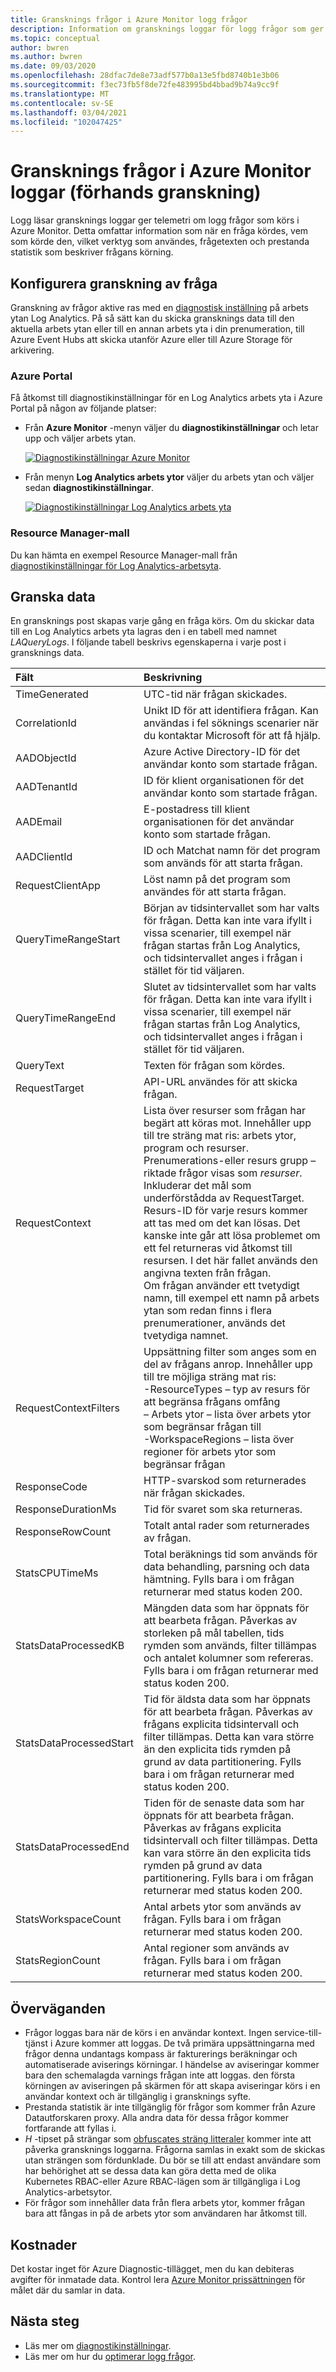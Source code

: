 ```yaml
---
title: Gransknings frågor i Azure Monitor logg frågor
description: Information om gransknings loggar för logg frågor som ger telemetri om logg frågor som körs i Azure Monitor.
ms.topic: conceptual
author: bwren
ms.author: bwren
ms.date: 09/03/2020
ms.openlocfilehash: 28dfac7de8e73adf577b0a13e5fbd8740b1e3b06
ms.sourcegitcommit: f3ec73fb5f8de72fe483995bd4bbad9b74a9cc9f
ms.translationtype: MT
ms.contentlocale: sv-SE
ms.lasthandoff: 03/04/2021
ms.locfileid: "102047425"
---
```

# <a name="audit-queries-in-azure-monitor-logs-preview"></a>Gransknings frågor i Azure Monitor loggar (förhands granskning)
Logg läsar gransknings loggar ger telemetri om logg frågor som körs i Azure Monitor. Detta omfattar information som när en fråga kördes, vem som körde den, vilket verktyg som användes, frågetexten och prestanda statistik som beskriver frågans körning.


## <a name="configure-query-auditing"></a>Konfigurera granskning av fråga
Granskning av frågor aktive ras med en [diagnostisk inställning](../essentials/diagnostic-settings.md) på arbets ytan Log Analytics. På så sätt kan du skicka gransknings data till den aktuella arbets ytan eller till en annan arbets yta i din prenumeration, till Azure Event Hubs att skicka utanför Azure eller till Azure Storage för arkivering. 

### <a name="azure-portal"></a>Azure Portal
Få åtkomst till diagnostikinställningar för en Log Analytics arbets yta i Azure Portal på någon av följande platser:

- Från **Azure Monitor** -menyn väljer du **diagnostikinställningar** och letar upp och väljer arbets ytan.

    [![Diagnostikinställningar Azure Monitor ](media/query-audit/diagnostic-setting-monitor.png)](media/query-audit/diagnostic-setting-monitor.png#lightbox) 

- Från menyn **Log Analytics arbets ytor** väljer du arbets ytan och väljer sedan **diagnostikinställningar**.

    [![Diagnostikinställningar Log Analytics arbets yta ](media/query-audit/diagnostic-setting-workspace.png)](media/query-audit/diagnostic-setting-workspace.png#lightbox) 

### <a name="resource-manager-template"></a>Resource Manager-mall
Du kan hämta en exempel Resource Manager-mall från [diagnostikinställningar för Log Analytics-arbetsyta](../essentials/resource-manager-diagnostic-settings.md#diagnostic-setting-for-log-analytics-workspace).

## <a name="audit-data"></a>Granska data
En gransknings post skapas varje gång en fråga körs. Om du skickar data till en Log Analytics arbets yta lagras den i en tabell med namnet *LAQueryLogs*. I följande tabell beskrivs egenskaperna i varje post i gransknings data.

| Fält | Beskrivning |
|:---|:---|
| TimeGenerated         | UTC-tid när frågan skickades. |
| CorrelationId         | Unikt ID för att identifiera frågan. Kan användas i fel söknings scenarier när du kontaktar Microsoft för att få hjälp. |
| AADObjectId           | Azure Active Directory-ID för det användar konto som startade frågan.  |
| AADTenantId           | ID för klient organisationen för det användar konto som startade frågan.  |
| AADEmail              | E-postadress till klient organisationen för det användar konto som startade frågan.  |
| AADClientId           | ID och Matchat namn för det program som används för att starta frågan. |
| RequestClientApp      | Löst namn på det program som användes för att starta frågan. |
| QueryTimeRangeStart   | Början av tidsintervallet som har valts för frågan. Detta kan inte vara ifyllt i vissa scenarier, till exempel när frågan startas från Log Analytics, och tidsintervallet anges i frågan i stället för tid väljaren. |
| QueryTimeRangeEnd     | Slutet av tidsintervallet som har valts för frågan. Detta kan inte vara ifyllt i vissa scenarier, till exempel när frågan startas från Log Analytics, och tidsintervallet anges i frågan i stället för tid väljaren.  |
| QueryText             | Texten för frågan som kördes. |
| RequestTarget         | API-URL användes för att skicka frågan.  |
| RequestContext        | Lista över resurser som frågan har begärt att köras mot. Innehåller upp till tre sträng mat ris: arbets ytor, program och resurser. Prenumerations-eller resurs grupp – riktade frågor visas som *resurser*. Inkluderar det mål som underförstådda av RequestTarget.<br>Resurs-ID för varje resurs kommer att tas med om det kan lösas. Det kanske inte går att lösa problemet om ett fel returneras vid åtkomst till resursen. I det här fallet används den angivna texten från frågan.<br>Om frågan använder ett tvetydigt namn, till exempel ett namn på arbets ytan som redan finns i flera prenumerationer, används det tvetydiga namnet. |
| RequestContextFilters | Uppsättning filter som anges som en del av frågans anrop. Innehåller upp till tre möjliga sträng mat ris:<br>-ResourceTypes – typ av resurs för att begränsa frågans omfång<br>– Arbets ytor – lista över arbets ytor som begränsar frågan till<br>-WorkspaceRegions – lista över regioner för arbets ytor som begränsar frågan |
| ResponseCode          | HTTP-svarskod som returnerades när frågan skickades. |
| ResponseDurationMs    | Tid för svaret som ska returneras.  |
| ResponseRowCount     | Totalt antal rader som returnerades av frågan. |
| StatsCPUTimeMs       | Total beräknings tid som används för data behandling, parsning och data hämtning. Fylls bara i om frågan returnerar med status koden 200. |
| StatsDataProcessedKB | Mängden data som har öppnats för att bearbeta frågan. Påverkas av storleken på mål tabellen, tids rymden som används, filter tillämpas och antalet kolumner som refereras. Fylls bara i om frågan returnerar med status koden 200. |
| StatsDataProcessedStart | Tid för äldsta data som har öppnats för att bearbeta frågan. Påverkas av frågans explicita tidsintervall och filter tillämpas. Detta kan vara större än den explicita tids rymden på grund av data partitionering. Fylls bara i om frågan returnerar med status koden 200. |
| StatsDataProcessedEnd  |Tiden för de senaste data som har öppnats för att bearbeta frågan. Påverkas av frågans explicita tidsintervall och filter tillämpas. Detta kan vara större än den explicita tids rymden på grund av data partitionering. Fylls bara i om frågan returnerar med status koden 200. |
| StatsWorkspaceCount | Antal arbets ytor som används av frågan. Fylls bara i om frågan returnerar med status koden 200. |
| StatsRegionCount | Antal regioner som används av frågan. Fylls bara i om frågan returnerar med status koden 200. |

## <a name="considerations"></a>Överväganden

- Frågor loggas bara när de körs i en användar kontext. Ingen service-till-tjänst i Azure kommer att loggas. De två primära uppsättningarna med frågor denna undantags kompass är fakturerings beräkningar och automatiserade aviserings körningar. I händelse av aviseringar kommer bara den schemalagda varnings frågan inte att loggas. den första körningen av aviseringen på skärmen för att skapa aviseringar körs i en användar kontext och är tillgänglig i gransknings syfte. 
- Prestanda statistik är inte tillgänglig för frågor som kommer från Azure Datautforskaren proxy. Alla andra data för dessa frågor kommer fortfarande att fyllas i.
- *H* -tipset på strängar som [obfuscates sträng litteraler](/azure/data-explorer/kusto/query/scalar-data-types/string#obfuscated-string-literals) kommer inte att påverka gransknings loggarna. Frågorna samlas in exakt som de skickas utan strängen som fördunklade. Du bör se till att endast användare som har behörighet att se dessa data kan göra detta med de olika Kubernetes RBAC-eller Azure RBAC-lägen som är tillgängliga i Log Analytics-arbetsytor.
- För frågor som innehåller data från flera arbets ytor, kommer frågan bara att fångas in på de arbets ytor som användaren har åtkomst till.

## <a name="costs"></a>Kostnader  
Det kostar inget för Azure Diagnostic-tillägget, men du kan debiteras avgifter för inmatade data. Kontrol lera [Azure Monitor prissättningen](https://azure.microsoft.com/pricing/details/monitor/) för målet där du samlar in data.

## <a name="next-steps"></a>Nästa steg

- Läs mer om [diagnostikinställningar](../essentials/diagnostic-settings.md).
- Läs mer om hur du [optimerar logg frågor](query-optimization.md).
